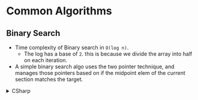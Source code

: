 # Common Algorithms

## Binary Search

- Time complexity of Binary search in `O(log n)`.
  - The log has a base of `2`. this is because we divide the array into half on each iteration.
- A simple binary search algo uses the two pointer technique, and manages those pointers based on if the midpoint elem of the current section matches the target.

<details>
  <summary>CSharp</summary>

````csharp
    public static int Search<T>(IEnumerable<T> arr, T target) where T: IComparable
    {
        var left = 0;
        var right = arr.Count() - 1;
        int mid;
        while (left <= right)
        {
            mid = (left + right) / 2;
            var current = arr.ElementAt(mid);
            if (current.Equals(target))
            {
                return mid;
            }
            else if (current.CompareTo(target) < 0)
            {
                // if target > current, that means we need to search the right section next
                // so we bring the "left" up
                left = mid + 1;
            }
            else
            {
              // if target < current, we need to bring the "right" down to search the left section
                right = mid - 1;
            }
        }
        return -1;
    }
    ```
</details>
````

---

## Naive String Search vs KMP algorithm

- Native string search loops through a long string to find instances of the short string.
- it is `O(m n)` algorithm.
- KMP Algo: https://www.geeksforgeeks.org/kmp-algorithm-for-pattern-searching/
- https://medium.com/@giri_sh/string-matching-kmp-algorithm-27c182efa387
- KMP improves on the algorithm by pre-processing the pattern to generate an array of integers. This array is called Ips.
